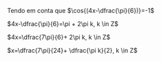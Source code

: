 Tendo em conta que $\cos{(4x-\dfrac{\pi}{6})}=-1$

$4x-\dfrac{\pi}{6}=\pi + 2\pi k, k \in Z$

$4x=\dfrac{7\pi}{6}+ 2\pi k, k \in Z$

$x=\dfrac{7\pi}{24}+ \dfrac{\pi k}{2}, k \in Z$